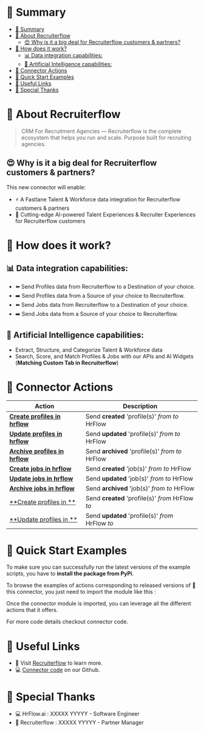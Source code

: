 # 📖 Summary
- [📖 Summary](#📖-summary)
- [💼 About Recruiterflow](#💼-about-recruiterflow)
  - [😍 Why is it a big deal for Recruiterflow customers & partners?](#😍-why-is-it-a-big-deal-for-recruiterflow-customers--partners)
- [🔧 How does it work?](#🔧-how-does-it-work)
  - [📊 Data integration capabilities:](#📊-data-integration-capabilities)
  - [🧠 Artificial Intelligence capabilities:](#🧠-artificial-intelligence-capabilities)
- [🔌 Connector Actions](#🔌-connector-actions)
- [💍 Quick Start Examples](#💍-quick-start-examples)
- [🔗 Useful Links](#🔗-useful-links)
- [👏 Special Thanks](#👏-special-thanks)


# 💼 About Recruiterflow

> CRM For Recruitment Agencies — Recruiterflow is the complete ecosystem that helps you run and scale. Purpose built for recruiting agencies.


## 😍 Why is it a big deal for Recruiterflow customers & partners?

This new connector will enable:
- ⚡ A Fastlane Talent & Workforce data integration for Recruiterflow customers & partners
- 🤖 Cutting-edge AI-powered Talent Experiences & Recruiter Experiences for Recruiterflow customers

#  🔧 How does it work?
## 📊 Data integration capabilities:
- ⬅️ Send Profiles data from Recruiterflow to a Destination of your choice.
- ➡️ Send Profiles data from a Source of your choice to Recruiterflow.
- ⬅️ Send Jobs data from Recruiterflow to a Destination of your choice.
- ➡️ Send Jobs data from a Source of your choice to Recruiterflow.


## 🧠 Artificial Intelligence capabilities:
- Extract, Structure, and Categorize Talent & Workforce data
- Search, Score, and Match Profiles & Jobs with our APIs and AI Widgets (**Matching Custom Tab in Recruiterflow**)


# 🔌 Connector Actions
<p align="center">

| Action | Description |
| ------- | ----------- |
| [**Create profiles in hrflow**](docs/create_profiles_in_hrflow.md) | Send **created** 'profile(s)' _from_  _to_ HrFlow |
| [**Update profiles in hrflow**](docs/update_profiles_in_hrflow.md) | Send **updated** 'profile(s)' _from_  _to_ HrFlow |
| [**Archive profiles in hrflow**](docs/archive_profiles_in_hrflow.md) | Send **archived** 'profile(s)' _from_  _to_ HrFlow |
| [**Create jobs in hrflow**](docs/create_jobs_in_hrflow.md) | Send **created** 'job(s)' _from_  _to_ HrFlow |
| [**Update jobs in hrflow**](docs/update_jobs_in_hrflow.md) | Send **updated** 'job(s)' _from_  _to_ HrFlow |
| [**Archive jobs in hrflow**](docs/archive_jobs_in_hrflow.md) | Send **archived** 'job(s)' _from_  _to_ HrFlow |
| [**Create profiles in **](docs/create_profiles_in_.md) | Send **created** 'profile(s)' _from_ HrFlow _to_  |
| [**Update profiles in **](docs/update_profiles_in_.md) | Send **updated** 'profile(s)' _from_ HrFlow _to_  |


</p>


# 💍 Quick Start Examples

To make sure you can successfully run the latest versions of the example scripts, you have to **install the package from PyPi**.


To browse the examples of actions corresponding to released versions of 🤗 this connector, you just need to import the module like this :


Once the connector module is imported, you can leverage all the different actions that it offers.

For more code details checkout connector code.


# 🔗 Useful Links

- 📄 Visit [Recruiterflow](https://recruiterflow.com/) to learn more.
- 💻 [Connector code](https://github.com/Riminder/hrflow-connectors/tree/master/src/hrflow_connectors/v2/connectors/recruiterflow) on our Github.


# 👏 Special Thanks
- 💻 HrFlow.ai : XXXXX YYYYY - Software Engineer
- 🤝 Recruiterflow : XXXXX YYYYY - Partner Manager